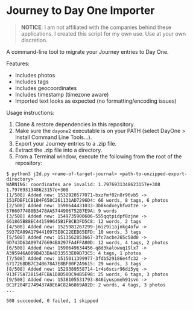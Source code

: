 # Journey to Day One Importer

> **NOTICE**: I am not affiliated with the companies behind these applications. I created this script for my own use. Use at your own discretion.

A command-line tool to migrate your Journey entries to Day One.

Features:

* Includes photos
* Includes tags
* Includes geocoordinates
* Includes timestamp (timezone aware)
* Imported text looks as expected (no formatting/encoding issues)

Usage instructions:

1. Clone & restore dependencies in this repository.
1. Make sure the `dayone2` executable is on your PATH (select DayOne > Install Command Line Tools...).
1. Export your Journey entries to a .zip file.
1. Extract the .zip file into a directory.
1. From a Terminal window, execute the following from the root of the repository:

```shell
$ python3 j2d.py <name-of-target-journal> <path-to-unzipped-export-directory>
WARNING: coordinates are invalid: 1.7976931348623157e+308 1.7976931348623157e+308
[1/508] Added new: 1532920577071-bxzfmf02n8r96vb5 -> 151FDBF1CB1B4F658C261131AD7296D4: 66 words, 8 tags, 6 photos
[2/508] Added new: 1590644431033-3b8kodxeyhfwatze -> 5766077480B3478AA5744906752B7E9A: 9 words
[3/508] Added new: 1549735900606-555qqtpidpf8zjne -> 661865B88EC441599645B1FBCB3FD5C8: 12 words, 2 tags
[4/508] Added new: 1525981267299-j6iz9i1ajnkg4ofw -> 5937EA89A1794410975E8C22EEB65EFD: 10 words, 3 tags
[5/508] Added new: 1513562853667-3fc7acbe265c58d0 -> 9D743D63A097476694BA297FA4FFA80D: 12 words, 4 tags, 2 photos
[6/508] Added new: 1590649634456-q8d3kalowuq19lx7 -> A395946A089B4D3DA4D33553E09D73C5: 4 tags, 1 photos
[7/508] Added new: 1515011399977-3fdb529186e4fc32 -> 6717268DB7C24B678A7E8BFB0F2A9615: 29 words, 3 tags
[8/508] Added new: 1529389558714-1r4s6scsr96di5yq -> 913F75A728154FCBA1D8D50DC94B5E98: 25 words, 6 tags, 3 photos
[9/508] Added new: 1538105531793-846iyuspmeh91svn -> BC1F204F2749437A8E6AC82A6869A02D: 2 words, 4 tags, 3 photos
...

508 succeeded, 0 failed, 1 skipped
```

